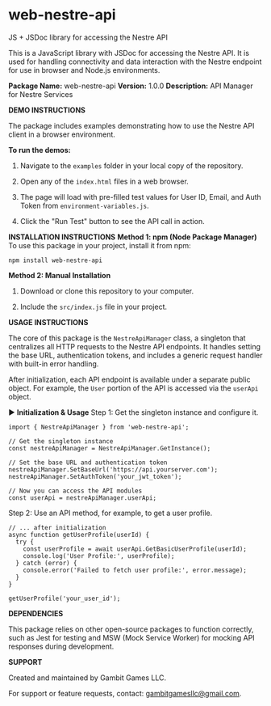 # web-nestre-api
JS + JSDoc library for accessing the Nestre API

This is a JavaScript library with JSDoc for accessing the Nestre API. It is used for handling connectivity and data interaction with the Nestre endpoint for use in browser and Node.js environments.

**Package Name:** web-nestre-api
**Version:** 1.0.0
**Description:** API Manager for Nestre Services

**DEMO INSTRUCTIONS**

The package includes examples demonstrating how to use the Nestre API client in a browser environment.

**To run the demos:**
1. Navigate to the `examples` folder in your local copy of the repository.

2. Open any of the `index.html` files in a web browser.

3. The page will load with pre-filled test values for User ID, Email, and Auth Token from `environment-variables.js`.

4. Click the "Run Test" button to see the API call in action.

**INSTALLATION INSTRUCTIONS**
**Method 1: npm (Node Package Manager)**
To use this package in your project, install it from npm:

```
npm install web-nestre-api
```

**Method 2: Manual Installation**
1. Download or clone this repository to your computer.

2. Include the `src/index.js` file in your project.

**USAGE INSTRUCTIONS**

The core of this package is the `NestreApiManager` class, a singleton that centralizes all HTTP requests to the Nestre API endpoints. It handles setting the base URL, authentication tokens, and includes a generic request handler with built-in error handling.

After initialization, each API endpoint is available under a separate public object. For example, the `User` portion of the API is accessed via the `userApi` object.

▶ **Initialization & Usage**
Step 1: Get the singleton instance and configure it.

```
import { NestreApiManager } from 'web-nestre-api';

// Get the singleton instance
const nestreApiManager = NestreApiManager.GetInstance();

// Set the base URL and authentication token
nestreApiManager.SetBaseUrl('https://api.yourserver.com');
nestreApiManager.SetAuthToken('your_jwt_token');

// Now you can access the API modules
const userApi = nestreApiManager.userApi;
```

Step 2: Use an API method, for example, to get a user profile.

```
// ... after initialization
async function getUserProfile(userId) {
  try {
    const userProfile = await userApi.GetBasicUserProfile(userId);
    console.log('User Profile:', userProfile);
  } catch (error) {
    console.error('Failed to fetch user profile:', error.message);
  }
}

getUserProfile('your_user_id');
```

**DEPENDENCIES**

This package relies on other open-source packages to function correctly, such as Jest for testing and MSW (Mock Service Worker) for mocking API responses during development.

**SUPPORT**

Created and maintained by Gambit Games LLC.

For support or feature requests, contact: gambitgamesllc@gmail.com.